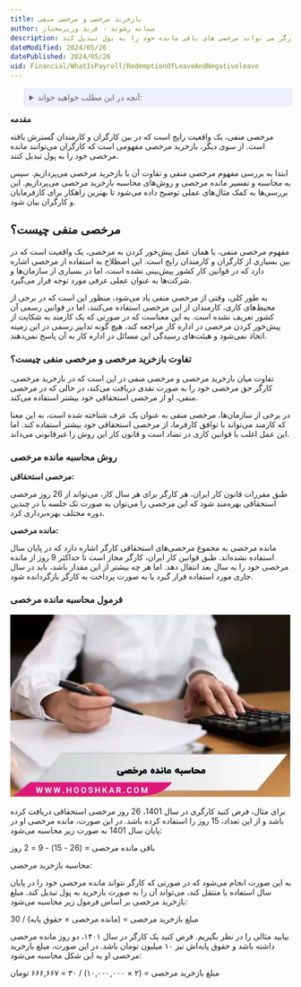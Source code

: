 ```yaml
---
title: بازخرید مرخصی و مرخصی منفی 
author: سمانه رشوند - فربد وزیرمختار
description: بازخرید مرخصی و مرخصی منفی. بازخرید مرخصی به این معناست که کارگر می تواند مرخصی های باقی مانده خود را به پول تبدیل کند.  
dateModified: 2024/05/26
datePublished: 2024/05/26
uid: Financial/WhatIsPayroll/RedemptionOfLeaveAndNegativeleave
---
```


<blockquote style="background-color:#eeeefc; padding:0.5rem">
<details>
   <summary>آنچه در این مطلب خواهید خواند:</summary>
  <ul>
    <li>مرخصی منفی چیست؟</li>
    <li>تفاوت بازخرید مرخصی و مرخصی منفی چیست</li>
    <li>روش محاسبه مانده مرخصی</li>
    <li>فرمول محاسبه مانده مرخصی</li>
  </ul>
</details>
</blockquote>

**مقدمه**

مرخصی منفی، یک واقعیت رایج است که در بین کارگران و کارمندان گسترش یافته است. از سوی دیگر، بازخرید مرخصی مفهومی است که کارگران می‌توانند مانده مرخصی خود را به پول تبدیل کنند.

ابتدا به بررسی مفهوم مرخصی منفی و تفاوت آن با بازخرید مرخصی می‌پردازیم. سپس به محاسبه و تفسیر مانده مرخصی و روش‌های محاسبه بازخرید مرخصی می‌پردازیم. این بررسی‌ها به کمک مثال‌های عملی توضیح داده می‌شود تا بهترین راهکار برای کارفرمایان و کارگران بیان شود.

## مرخصی منفی چیست؟

مفهوم مرخصی منفی، یا همان عمل پیش‌خور کردن به مرخصی، یک واقعیت است که در بین بسیاری از کارگران و کارمندان رایج است. این اصطلاح به استفاده از مرخصی اشاره دارد که در قوانین کار کشور پیش‌بینی نشده است، اما در بسیاری از سازمان‌ها و شرکت‌ها به عنوان عملی عرفی مورد توجه قرار می‌گیرد.

به طور کلی، وقتی از مرخصی منفی یاد می‌شود، منظور این است که در برخی از محیط‌های کاری، کارمندان از این مرخصی استفاده می‌کنند، اما در قوانین رسمی آن کشور تعریف نشده است. به این معناست که در صورتی که یک کارمند به شکایت از پیش‌خور کردن مرخصی در اداره کار مراجعه کند، هیچ گونه تدابیر رسمی در این زمینه اتخاذ نمی‌شود و هیئت‌های رسیدگی این مسائل در اداره کار به آن پاسخ نمی‌دهند.

### تفاوت بازخرید مرخصی و مرخصی منفی چیست؟

تفاوت میان بازخرید مرخصی و مرخصی منفی در این است که در بازخرید مرخصی، کارگر حق مرخصی خود را به صورت نقدی دریافت می‌کند، در حالی که در مرخصی منفی، او از مرخصی استحقاقی خود بیشتر استفاده می‌کند.

در برخی از سازمان‌ها، مرخصی منفی به عنوان یک عرف شناخته شده است، به این معنا که کارمند می‌تواند با توافق کارفرما، از مرخصی استحقاقی خود بیشتر استفاده کند. اما این عمل اغلب با قوانین کاری در تضاد است و قانون کار این روش را غیرقانونی می‌داند.

### روش محاسبه مانده مرخصی

**مرخصی استحقاقی:**

طبق مقررات قانون کار ایران، هر کارگر برای هر سال کار، می‌تواند از 26 روز مرخصی استحقاقی بهره‌مند شود که این مرخصی را می‌توان به صورت تک جلسه یا در چندین دوره مختلف بهره‌برداری کرد.

**مانده مرخصی:**

مانده مرخصی به مجموع مرخصی‌های استحقاقی کارگر اشاره دارد که در پایان سال استفاده نشده‌اند. طبق قوانین کار ایران، کارگر مجاز است تا حداکثر 9 روز از مانده مرخصی خود را به سال بعد انتقال دهد. اما هر چه بیشتر از این مقدار باشد، باید در سال جاری مورد استفاده قرار گیرد یا به صورت پرداخت به کارگر بازگردانده شود.

### فرمول محاسبه مانده مرخصی

![سند حقوق و دستمزد](./Images/CalculationOfLeaveBalance.webp)


برای مثال، فرض کنید کارگری در سال 1401، 26 روز مرخصی استحقاقی دریافت کرده باشد و از این تعداد، 15 روز را استفاده کرده باشد. در این صورت، مانده مرخصی او در پایان سال 1401 به صورت زیر محاسبه می‌شود:

باقی مانده مرخصی = (26 - 15) - 9 = 2 روز

محاسبه بازخرید مرخصی:

 به این صورت انجام می‌شود که در صورتی که کارگر نتواند مانده مرخصی خود را در پایان سال استفاده یا منتقل کند، می‌تواند آن را به صورت بازخرید به پول تبدیل کند. مبلغ بازخرید 
 مرخصی بر اساس فرمول زیر محاسبه می‌شود:

مبلغ بازخرید مرخصی = (مانده مرخصی × حقوق پایه) / 30

بیایید مثالی را در نظر بگیریم. فرض کنید یک کارگر در سال ۱۴۰۱، دو روز مانده مرخصی داشته باشد و حقوق پایه‌اش نیز ۱۰ میلیون تومان باشد. در این صورت، مبلغ بازخرید مرخصی او به این شکل محاسبه می‌شود:

مبلغ بازخرید مرخصی = (۲ × ۱۰,۰۰۰,۰۰۰) / ۳۰ = ۶۶۶,۶۶۷ تومان
